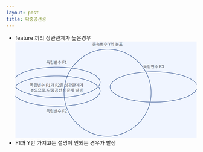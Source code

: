 ```yaml
---
layout: post
title: 다중공선성
---
```


- feature 끼리 상관관계가 높은경우
    ![image](https://github.com/code7ssage/code7ssage.github.io/blob/master/assets/attached%20file/Pasted%20image%2020240103122941.png?raw=true)
- F1과 Y만 가지고는 설명이 안되는 경우가 발생